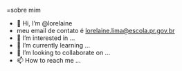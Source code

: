 =sobre mim 
- 👋 Hi, I’m @lorelaine
- meu email de contato é lorelaine.lima@escola.pr.gov.br
- 👀 I’m interested in ...
- 🌱 I’m currently learning ...
- 💞️ I’m looking to collaborate on ...
- 📫 How to reach me ...

<!---
lorelaine/lorelaine is a ✨ special ✨ repository because its `README.md` (this file) appears on your GitHub profile.
You can click the Preview link to take a look at your changes.
--->
